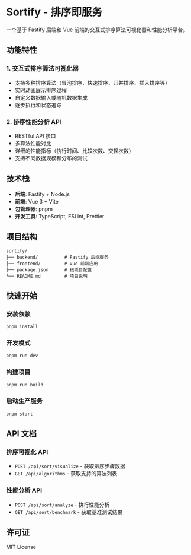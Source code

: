 # Sortify - 排序即服务

一个基于 Fastify 后端和 Vue 前端的交互式排序算法可视化器和性能分析平台。

## 功能特性

### 1. 交互式排序算法可视化器
- 支持多种排序算法（冒泡排序、快速排序、归并排序、插入排序等）
- 实时动画展示排序过程
- 自定义数据输入或随机数据生成
- 逐步执行和状态追踪

### 2. 排序性能分析 API
- RESTful API 接口
- 多算法性能对比
- 详细的性能指标（执行时间、比较次数、交换次数）
- 支持不同数据规模和分布的测试

## 技术栈

- **后端**: Fastify + Node.js
- **前端**: Vue 3 + Vite
- **包管理器**: pnpm
- **开发工具**: TypeScript, ESLint, Prettier

## 项目结构

```
sortify/
├── backend/          # Fastify 后端服务
├── frontend/         # Vue 前端应用
├── package.json      # 根项目配置
└── README.md         # 项目说明
```

## 快速开始

### 安装依赖
```bash
pnpm install
```

### 开发模式
```bash
pnpm run dev
```

### 构建项目
```bash
pnpm run build
```

### 启动生产服务
```bash
pnpm start
```

## API 文档

### 排序可视化 API
- `POST /api/sort/visualize` - 获取排序步骤数据
- `GET /api/algorithms` - 获取支持的算法列表

### 性能分析 API
- `POST /api/sort/analyze` - 执行性能分析
- `GET /api/sort/benchmark` - 获取基准测试结果

## 许可证

MIT License
